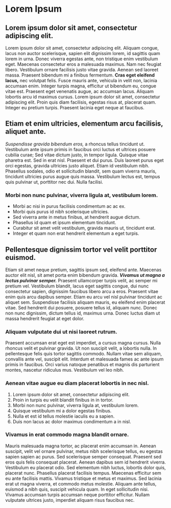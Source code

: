 # Lorem Ipsum

## Lorem ipsum dolor sit amet, consectetur adipiscing elit.

Lorem ipsum dolor sit amet, consectetur adipiscing elit. Aliquam congue, lacus non auctor scelerisque, sapien elit dignissim lorem, 
id sagittis quam lorem in urna. Donec viverra egestas ante, non tristique enim vestibulum eget. Maecenas consectetur eros a malesuada 
maximus. Nam nec feugiat libero. Vestibulum ornare facilisis justo vitae gravida. Aenean sed laoreet massa. Praesent bibendum mi a 
finibus fermentum. **Cras eget eleifend lacus,** nec volutpat felis. Fusce mauris ante, vehicula in velit non, lacinia accumsan enim. 
Integer turpis magna, efficitur ut bibendum eu, congue vitae est. Praesent eget venenatis augue, ac accumsan lacus. Aliquam lobortis 
arcu id maximus cursus. Lorem ipsum dolor sit amet, consectetur adipiscing elit. Proin quis diam facilisis, egestas risus at, placerat 
quam. Integer eu pretium turpis. Praesent lacinia eget neque at faucibus.

## Etiam et enim ultricies, elementum arcu facilisis, aliquet ante.

*Suspendisse gravida bibendum eros,* a rhoncus tellus tincidunt ut. Vestibulum ante ipsum primis in faucibus orci luctus et ultrices 
posuere cubilia curae; Sed vitae dictum justo, in tempor ligula. Quisque vitae pharetra est. Sed in erat nisl. Praesent et dui purus. 
Duis laoreet purus eget orci egestas, gravida ultricies justo aliquet. Etiam id vestibulum nibh. Phasellus sodales, odio et sollicitudin 
blandit, sem quam viverra mauris, tincidunt ultricies purus augue quis massa. Vestibulum lectus est, tempus quis pulvinar ut, porttitor 
nec dui. Nulla facilisi.

### Morbi non nunc pulvinar, viverra ligula at, vestibulum lorem.

* Morbi ac nisi in purus facilisis condimentum ac ac ex.
* Morbi quis purus id nibh scelerisque ultricies.
* Sed viverra ante in metus finibus, at hendrerit augue dictum.
* Phasellus id quam et ipsum elementum tincidunt.
* Curabitur sit amet velit vestibulum, gravida mauris ut, tincidunt erat.
* Integer et quam non erat hendrerit elementum a eget turpis.


## Pellentesque dignissim tortor vel velit porttitor euismod.

Etiam sit amet neque pretium, sagittis ipsum sed, eleifend ante. Maecenas auctor elit nisl, sit amet porta enim bibendum gravida. 
***Vivamus ut magna a lectus pulvinar semper.*** Praesent ullamcorper turpis velit, ac semper mi pretium vel. Vestibulum blandit, lacus 
eget sagittis congue, dui nunc consectetur sapien, dignissim faucibus libero arcu a eros. Praesent vitae enim quis arcu dapibus semper. 
Etiam eu arcu vel nisl pulvinar tincidunt ac aliquet sem. Suspendisse facilisis aliquam mauris, eu eleifend enim placerat vitae. Sed 
hendrerit dui posuere, posuere tellus id, aliquam nunc. Donec non nunc dignissim, dictum tellus id, maximus urna. Donec luctus diam ut 
massa hendrerit feugiat at eget dolor.

### Aliquam vulputate dui ut nisi laoreet rutrum.

Praesent accumsan erat eget est imperdiet, a cursus magna cursus. Nulla rhoncus velit et pulvinar gravida. Ut non suscipit velit, a 
lobortis nulla. In pellentesque felis quis tortor sagittis commodo. Nullam vitae sem aliquam, convallis ante vel, suscipit elit. Interdum 
et malesuada fames ac ante ipsum primis in faucibus. Orci varius natoque penatibus et magnis dis parturient montes, nascetur ridiculus 
mus. Vestibulum vel leo nibh.

### Aenean vitae augue eu diam placerat lobortis in nec nisl.

1. Lorem ipsum dolor sit amet, consectetur adipiscing elit.
2. Proin in turpis eu velit blandit finibus in in tortor.
3. Morbi non nunc pulvinar, viverra ligula at, vestibulum lorem.
4. Quisque vestibulum mi a dolor egestas finibus.
5. Nulla et est id tellus molestie iaculis eu a sapien.
6. Duis non lacus ac dolor maximus condimentum a in nisl.

### Vivamus in erat commodo magna blandit ornare.
Mauris malesuada magna tortor, ac placerat enim accumsan in. Aenean suscipit, velit vel ornare pulvinar, metus nibh scelerisque tellus, 
eu egestas sapien sapien ac purus. Sed scelerisque semper consequat. Praesent sed eros quis felis consequat placerat. Aenean dapibus sem 
id hendrerit viverra. Vestibulum eu placerat odio. Sed elementum nibh luctus, lobortis dolor quis, placerat nunc. Phasellus placerat 
facilisis tempus. Maecenas efficitur sem eu ante facilisis mattis. Vivamus tristique et metus et maximus. Sed lacinia erat ut magna viverra, 
et commodo metus molestie. Aliquam ante tellus, euismod a nibh quis, suscipit vehicula quam. In eget sollicitudin nisi. Vivamus accumsan 
turpis accumsan neque porttitor efficitur. Nullam vulputate ultrices justo, imperdiet aliquam risus faucibus nec. 
